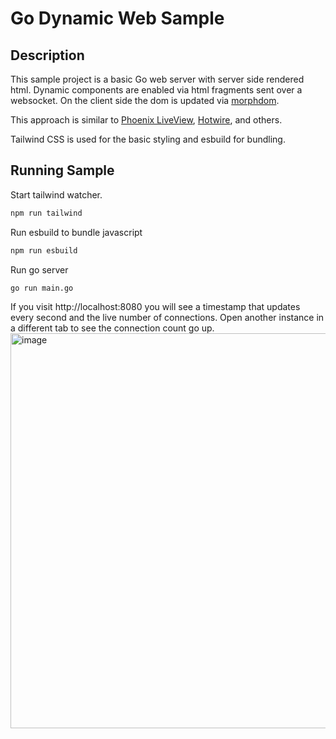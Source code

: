 # Go Dynamic Web Sample

## Description
This sample project is a basic Go web server with server side rendered html. Dynamic components are enabled via html fragments sent over a websocket. On the client side the dom is updated via [morphdom](https://github.com/patrick-steele-idem/morphdom).

This approach is similar to [Phoenix LiveView](https://github.com/phoenixframework/phoenix_live_view), [Hotwire](https://hotwired.dev/), and others.

Tailwind CSS is used for the basic styling and esbuild for bundling.

## Running Sample

Start tailwind watcher.
```sh
npm run tailwind
```

Run esbuild to bundle javascript
```sh
npm run esbuild
```

Run go server
```sh
go run main.go
```

If you visit http://localhost:8080 you will see a timestamp that updates every second and the live number of connections. Open another instance in a different tab to see the connection count go up.
<img width="632" alt="image" src="https://user-images.githubusercontent.com/16405245/201549802-c093b3ae-a55e-4b4e-a366-a17adb49f19b.png">
